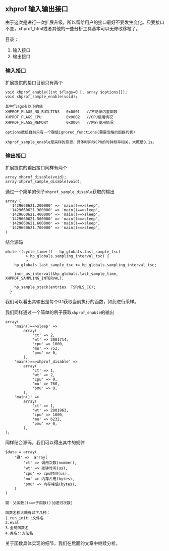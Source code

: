 ## xhprof 输入输出接口 ##

由于这次是进行一次扩展升级，所以留给用户的接口最好不要发生变化。只要接口不变，xhprof_html或者其他的一些分析工具基本可以无修改移植了。

目录：

1. 输入接口
2. 输出接口

### 输入接口 ###

扩展提供的接口目前只有两个

	void xhprof_enable([int $flags=0 [, array $options]]);
	void xhprof_sample_enable(void);
	
	其中flags有以下的值
	XHPROF_FLAGS_NO_BUILTINS   0x0001	//不记录内置函数
	XHPROF_FLAGS_CPU           0x0002	//CPU使用情况
	XHPROF_FLAGS_MEMORY        0x0004	//内存使用情况

	options数组目前只有一个键值ignored_functions(需要忽略的函数列表)

	xhprof_sample_enable是采样的意思，具体时间与CPU的时钟频率相关，大概是0.1s。


### 输出接口 ###

扩展提供的输出接口同样有两个

	array xhprof_disable(void);
	array xhprof_sample_disable(void);

通过一个简单的例子`xhprof_sample_disable`获取的输出

	array (
	  '1429660621.200000' => 'main()==>sleep',
	  '1429660621.300000' => 'main()==>sleep',
	  '1429660621.400000' => 'main()==>sleep',
	  '1429660621.500000' => 'main()==>sleep',
	  '1429660621.600000' => 'main()==>sleep',
	  '1429660621.700000' => 'main()==>sleep',
	)

结合源码

	while ((cycle_timer() - hp_globals.last_sample_tsc)
	         > hp_globals.sampling_interval_tsc) {
	         > 
	    hp_globals.last_sample_tsc += hp_globals.sampling_interval_tsc;

	    incr_us_interval(&hp_globals.last_sample_time, XHPROF_SAMPLING_INTERVAL);

	    hp_sample_stack(entries  TSRMLS_CC);
	  }

我们可以看出其输出是每个0.1获取当前执行的函数，如此进行采样。

我们同样通过一个简单的例子获取`xhprof_enable`的输出

	array(
	    'main()==>sleep' =>
	        array(
	            'ct' => 2,
	            'wt' => 2001714,
	            'cpu' => 1000,
	            'mu' => 752,
	            'pmu' => 0,
	        ),
	    'main()==>xhprof_disable' =>
	        array(
	            'ct' => 1,
	            'wt' => 2,
	            'cpu' => 0,
	            'mu' => 760,
	            'pmu' => 0,
	        ),
	    'main()' =>
	        array(
	            'ct' => 1,
	            'wt' => 2001963,
	            'cpu' => 1000,
	            'mu' => 6232,
	            'pmu' => 0,
	        ),
	);

同样结合源码，我们可以得出其中的规律
	
	$data = array(
		'键'	=>	array(
			'ct' => 调用次数(number),
            'wt' => 挂钟时间(us),
            'cpu' => cpu时间(us),
            'mu' => 内存占用(bytes),
            'pmu' => 内存峰值(bytes),
		)
	)

	键：父函数()==>子函数()[@递归次数]

	函数名称大概有以下几种：
	1.run_init::文件名
	2.eval
	3.全局函数名
	4.类名::方法名

关于函数具体实现的细节，我们在后面的文章中继续分析。